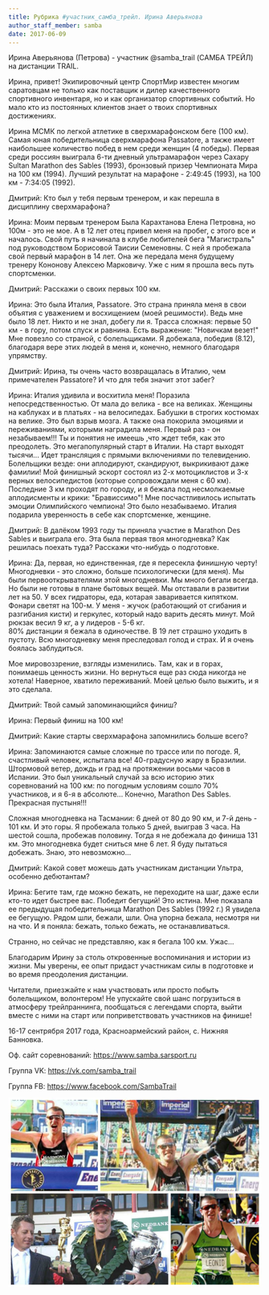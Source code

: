 ```yaml
---
title: Рубрика #участник_самба_трейл. Ирина Аверьянова
author_staff_member: samba
date: 2017-06-09
---
```


Ирина Аверьянова (Петрова) - участник @samba_trail (САМБА ТРЕЙЛ) на дистанции TRAIL. 

Ирина, привет! Экипировочный центр СпортМир известен многим саратовцам не только как поставщик и дилер качественного спортивного инвентаря, но и как организатор спортивных событий.
Но мало кто из постоянных клиентов знает о твоих спортивных достижениях. 

Ирина МСМК по легкой атлетике в сверхмарафонском беге (100 км). 
Самая юная победительница сверхмарафона Passatore, а также имеет наибольшее количество побед в нем среди женщин (4 победы). 
Первая среди россиян выиграла 6-ти дневный ультрамарафон через Сахару Sultan Marathon des Sables (1993), бронзовый призер Чемпионата Мира на 100 км (1994).
Лучший результат на марафоне - 2:49:45 (1993), на 100 км - 7:34:05 (1992).

Дмитрий: Кто был у тебя первым тренером, и как перешла в дисциплину сверхмарафона?

Ирина: Моим первым тренером Была Карахтанова Елена Петровна, но 100м - это не мое. 
А в 12 лет отец привел меня на пробег, с этого все и началось. 
Свой путь я начинала в клубе любителей бега "Магистраль" под руководством Борисовой Таисии Семеновны. 
С ней я пробежала свой первый марафон в 14 лет. 
Она же передала меня будущему тренеру Кононову Алексею Марковичу. 
Уже с ним я прошла весь путь спортсменки.

Дмитрий: Расскажи о своих первых 100 км. 

Ирина: Это была Италия, Passatore. Это страна приняла меня в свои объятия с уважением и восхищением (моей решимости). 
Ведь мне было 18 лет. Никто и не знал, добегу ли я. 
Трасса сложная: первые 50 км - в гору, потом спуск и равнина. 
Есть выражение: "Новичкам везет!"  Мне повезло со страной, с болельщиками. Я добежала, победив (8.12), благодаря вере этих людей в меня и, конечно, немного благодаря упрямству.

Дмитрий: Ирина, ты очень часто возвращалась в Италию, чем примечателен Passatore? И что для тебя значит этот забег?

Ирина: Италия удивила и восхитила меня! Поразила непосредственностью. От мала до велика - все на великах. 
Женщины на каблуках и в платьях - на велосипедах. 
Бабушки в строгих костюмах на велике. Это был взрыв мозга. А также она покорила эмоциями и переживаниями, которыми наградила меня. 
Первый раз - он незабываем!!! Ты и понятия не имеешь ,что ждет тебя, как это преодолеть. 
Это мегапопулярный старт в Италии. На старт выходят тысячи... Идет трансляция с прямыми включениями по телевидению. 
Болельщики везде: они аплодируют, скандируют, выкрикивают даже фамилии! 
Мой финишный эскорт состоял из 2-х мотоциклистов и 3-х верных велосипедистов (которые сопровождали меня с 60 км).
Последние 3 км проходят по городу, и я бежала под несмолкаемые аплодисменты и крики: "Брависсимо"! 
Мне посчастливилось испытать эмоции Олимпийского чемпиона! Это было незабываемо. Италия подарила уверенность в себе как спортсменке, женщине.

Дмитрий: В далёком 1993 году ты приняла участие в Marathon Des Sables и выиграла его. Эта была первая твоя многодневка? Как решилась поехать туда? Расскажи что-нибудь о подготовке. 

Ирина: Да, первая, но единственная, где я пересекла финишную черту! Многодневки - это сложно, больше  психологически (для меня). 
Мы были первооткрывателями этой многодневки. Мы много бегали всегда. Но были не готовы в плане бытовых вещей. 
Мы отставали в развитии лет на 50. У всех гидраторы, еда, котарая заваривается кипятком. 
Фонари светят на 100-м. У меня - жучок (работающий от сгибания и разгибания кисти) и геркулес, который надо варить десять минут. 
Мой рюкзак весил 9 кг, а у лидеров - 5-6 кг.  
80% дистанции я бежала в одиночестве. В 19 лет страшно уходить в пустоту. 
Всю многодневку меня преследовал голод и страх. И я очень боялась заблудиться. 

Мое мировоззрение, взгляды  изменились. Там, как и в горах, понимаешь ценность жизни. 
Но вернуться еще раз сюда никогда не хотела! Наверное, хватило переживаний. 
Моей целью было выжить, и я это сделала.

Дмитрий: Твой самый запоминающийся финиш?

Ирина: Первый финиш на 100 км!

Дмитрий: Какие старты сверхмарафона запомнились больше всего?

Ирина: Запоминаются самые сложные по трассе или по погоде. 
Я, счастливый человек, испытала все! 40-градусную  жару в Бразилии. 
Штормовой ветер, дождь и град на протяжении восьми часов в Испании. 
Это был уникальный случай за всю историю этих соревнований на 100 км: по погодным условиям сошло 70% участников, и я 6-я в абсолюте...
Конечно, Marathon Des Sables. Прекрасная пустыня!!!

Сложная многодневка на Тасмании: 6 дней от 80 до 90 км, и 7-й день - 101 км.
И это горы. Я пробежала только 5 дней, выиграв 3 часа. На шестой сошла, пробежав половину. 
Тогда я не добежала до финиша 131 км. Это многодневка будет сниться мне 6 лет. 
Я буду пытаться добежать. Знаю, это невозможно...

Дмитрий: Какой совет можешь дать участникам дистанции Ультра, особенно дебютантам?

Ирина: Бегите там, где можно бежать, не переходите на шаг, даже если кто-то идет быстрее вас. 
Победит бегущий! Это истина. Мне показала ее предыдущая победительница Marathon Des Sables (1992 г.)
Я увидела ее бегущую. Рядом шли, бежали, шли. Она упорна бежала, несмотря ни на что. И я поняла: бежать, только бежать, не останавливаться.

Странно, но сейчас не представляю, как я бегала 100 км. Ужас...

Благодарим Ирину за столь откровенные воспоминания и истории из жизни. Мы уверены, ее опыт придаст участникам силы в подготовке и во время преодоления дистанции.

Читатели, приезжайте к нам участвовать или просто побыть болельщиком, волонтером! Не упускайте свой шанс погрузиться в атмосферу трейлраннинга, пообщаться с легендами спорта, выйти вместе с ними на старт или поприветствовать участников на финише!

16-17 сентрября 2017 года, Красноармейский район, с. Нижняя Банновка.

Оф. сайт соревнований: https://www.samba.sarsport.ru

Группа VK: https://vk.com/samba_trail

Группа FB: https://www.facebook.com/SambaTrail

![Леонид Швецов](/img/posts/2017-06-08-leonid_shvetsov/comrads.jpg)

